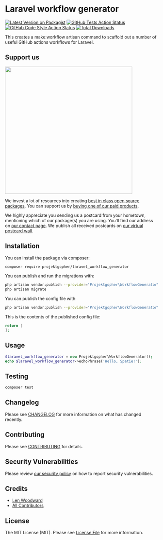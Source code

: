 # Laravel workflow generator
[![Latest Version on Packagist](https://img.shields.io/packagist/v/projektgopher/laravel_workflow_generator.svg?style=flat-square)](https://packagist.org/packages/projektgopher/laravel_workflow_generator)
[![GitHub Tests Action Status](https://img.shields.io/github/workflow/status/projektgopher/laravel_workflow_generator/run-tests?label=tests)](https://github.com/projektgopher/laravel_workflow_generator/actions?query=workflow%3Arun-tests+branch%3Amain)
[![GitHub Code Style Action Status](https://img.shields.io/github/workflow/status/projektgopher/laravel_workflow_generator/Check%20&%20fix%20styling?label=code%20style)](https://github.com/projektgopher/laravel_workflow_generator/actions?query=workflow%3A"Check+%26+fix+styling"+branch%3Amain)
[![Total Downloads](https://img.shields.io/packagist/dt/projektgopher/laravel_workflow_generator.svg?style=flat-square)](https://packagist.org/packages/projektgopher/laravel_workflow_generator)


This creates a make:workflow artisan command to scaffold out a number of useful GitHub actions workflows for Laravel.

## Support us

[<img src="https://github-ads.s3.eu-central-1.amazonaws.com/package-laravel_workflow_generator-laravel.jpg?t=1" width="419px" />](https://spatie.be/github-ad-click/package-laravel_workflow_generator-laravel)

We invest a lot of resources into creating [best in class open source packages](https://spatie.be/open-source). You can support us by [buying one of our paid products](https://spatie.be/open-source/support-us).

We highly appreciate you sending us a postcard from your hometown, mentioning which of our package(s) you are using. You'll find our address on [our contact page](https://spatie.be/about-us). We publish all received postcards on [our virtual postcard wall](https://spatie.be/open-source/postcards).

## Installation

You can install the package via composer:

```bash
composer require projektgopher/laravel_workflow_generator
```

You can publish and run the migrations with:

```bash
php artisan vendor:publish --provider="Projektgopher\WorkflowGenerator\WorkflowGeneratorServiceProvider" --tag="laravel_workflow_generator-migrations"
php artisan migrate
```

You can publish the config file with:
```bash
php artisan vendor:publish --provider="Projektgopher\WorkflowGenerator\WorkflowGeneratorServiceProvider" --tag="laravel_workflow_generator-config"
```

This is the contents of the published config file:

```php
return [
];
```

## Usage

```php
$laravel_workflow_generator = new Projektgopher\WorkflowGenerator();
echo $laravel_workflow_generator->echoPhrase('Hello, Spatie!');
```

## Testing

```bash
composer test
```

## Changelog

Please see [CHANGELOG](CHANGELOG.md) for more information on what has changed recently.

## Contributing

Please see [CONTRIBUTING](.github/CONTRIBUTING.md) for details.

## Security Vulnerabilities

Please review [our security policy](../../security/policy) on how to report security vulnerabilities.

## Credits

- [Len Woodward](https://github.com/ProjektGopher)
- [All Contributors](../../contributors)

## License

The MIT License (MIT). Please see [License File](LICENSE.md) for more information.
